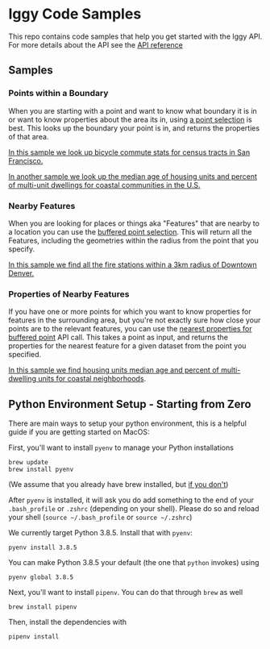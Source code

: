 # Iggy Code Samples


This repo contains code samples that help you get started with the Iggy API. For more details about the API see the [API reference](https://docs.askiggy.com/v0.2.0/reference)


## Samples

### Points within a Boundary

When you are starting with a point and want to know what boundary it is in or want to know properties about the area its in, using [a point selection](https://docs.askiggy.com/v0.2.0/reference/properties-1#get_properties_for_point_properties_v1_datasets__dataset_id__select_point_get) is best. This looks up the boundary your point is in, and returns the properties of that area.

[In this sample we look up bicycle commute stats for census tracts in San Francisco.](points_in_boundaries/bike_commutes/points_in_boundaries.py)

[In another sample we look up the median age of housing units and percent of multi-unit dwellings for coastal communities in the U.S.](points_in_boundaries/coastal_housing_characteristics/coastal_tracts_housing_risk.py)

### Nearby Features

When you are looking for places or things aka "Features" that are nearby to a location you can use the [buffered point selection](https://docs.askiggy.com/v0.2.0/reference/features-1#get_features_for_buffered_point_features_v1_datasets__dataset_id__select_buffered_point_get). This will return all the Features, including the geometries within the radius from the point that you specify.

[In this sample we find all the fire stations within a 3km radius of Downtown Denver.](get_nearby_features/points_nearby.py)


### Properties of Nearby Features

If you have one or more points for which you want to know properties for features in the
surrounding area, but you're not exactly sure how close your points are to the relevant
features, you can use the [nearest properties for buffered point](https://docs.askiggy.com/reference/properties-1) API call. This takes a point as input, and returns the properties
for the nearest feature for a given dataset from the point you specified.

[In this sample we find housing units median age and percent of multi-dwelling units for coastal neighborhoods](get_feature_properties/coastal_tracts_housing_risk.py). 

## Python Environment Setup - Starting from Zero

There are main ways to setup your python environment, this is a helpful guide if you are getting started on MacOS:

First, you'll want to install `pyenv` to manage your Python installations

    brew update
    brew install pyenv

(We assume that you already have brew installed, but [if you don't](https://brew.sh))

After `pyenv` is installed, it will ask you do add something to the end of your `.bash_profile` or `.zshrc` (depending on your shell). Please do so and reload your shell (`source ~/.bash_profile` or `source ~/.zshrc`)

We currently target Python 3.8.5. Install that with `pyenv`:

    pyenv install 3.8.5

You can make Python 3.8.5 your default (the one that `python` invokes) using

    pyenv global 3.8.5

Next, you'll want to install `pipenv`. You can do that through `brew` as well

    brew install pipenv

Then, install the dependencies with

    pipenv install

